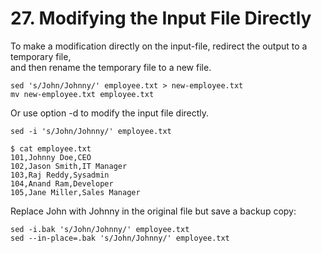 # 27. Modifying the Input File Directly

To make a modification directly on the input-file, redirect the output to a temporary file,  
and then rename the temporary file to a new file.
```
sed 's/John/Johnny/' employee.txt > new-employee.txt
mv new-employee.txt employee.txt
```

Or use option -d to modify the input file directly.
```
sed -i 's/John/Johnny/' employee.txt

$ cat employee.txt
101,Johnny Doe,CEO
102,Jason Smith,IT Manager
103,Raj Reddy,Sysadmin
104,Anand Ram,Developer
105,Jane Miller,Sales Manager
```

Replace John with Johnny in the original file but save a backup copy:  
```
sed -i.bak 's/John/Johnny/' employee.txt
sed --in-place=.bak 's/John/Johnny/' employee.txt
```

